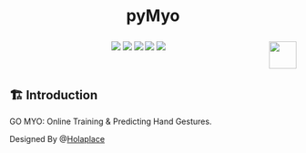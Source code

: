 # <p align="center">pyMyo</p>

<p align="center">
      <a href="https://github.com/Holaplace/pyMyo"><img src="https://img.shields.io/badge/status-updating-brightgreen.svg"></a>
      <a href="https://github.com/python/cpython"><img src="https://img.shields.io/badge/Python-3.5-FF1493.svg"></a>
      <a href="https://github.com/Holaplace/pyMyo"><img src="https://img.shields.io/github/repo-size/Holaplace/GpyMyo"></a>
      <a href="https://github.com/Holaplace/pyMyo/stargazers"><img src="https://img.shields.io/github/stars/Holaplace/pyMyo.svg?logo=github"></a>
      <a href="https://github.com/Holaplace/pyMyo/blob/master/LICENSE/"><img src="https://img.shields.io/badge/license-MIT-blue"></a>
      <a href="https://www.python.org/"><img src="https://upload.wikimedia.org/wikipedia/commons/c/c3/Python-logo-notext.svg" align="right" height="48" width="48" ></a>
      
</p>
<br />

## :building_construction: Introduction

GO MYO: Online Training & Predicting Hand Gestures.

Designed By @[Holaplace](https://github.com/Holaplace)
<br />
